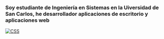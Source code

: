 ### Soy estudiante de Ingeniería en Sistemas en la Uiversidad de San Carlos, he desarrollador aplicaciones de escritorio y aplicaciones web
[![CSS](https://img.shields.io/static/v1?message=css3&logo=css3&labelColor=5c5c5c&color=1182c3&logoColor=white&label=%20&style=for-the-badge)](https://www.google.com)
